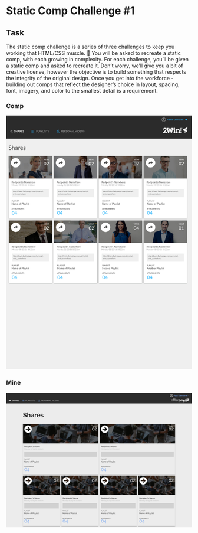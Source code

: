 # Static Comp Challenge #1

## Task

The static comp challenge is a series of three challenges to keep you working
that HTML/CSS muscle. :muscle: You will be asked to recreate a static comp, with
each growing in complexity. For each challenge, you’ll be given a static comp
and asked to recreate it. Don’t worry, we’ll give you a bit of creative license,
however the objective is to build something that respects the integrity of the
original design. Once you get into the workforce - building out comps that
reflect the designer’s choice in layout, spacing, font, imagery, and color to
the smallest detail is a requirement.

### Comp

![comp](https://github.com/bishopts/static-comp-1/blob/master/static-comp-spec.jpg)

### Mine

![mine](https://github.com/bishopts/static-comp-1/blob/master/my-static-comp.png)
